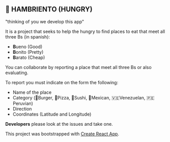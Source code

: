 ## 🍔 HAMBRIENTO (HUNGRY)

"thinking of you we develop this app"

It is a project that seeks to help the hungry to find places to eat that meet all three Bs (in spanish):

* **B**ueno (Good)
* **B**onito (Pretty)
* **B**arato (Cheap)

You can collaborate by reporting a place that meet all three Bs or also evaluating.

To report you must indicate on the form the following:

* Name of the place
* Category (🍔Burger, 🍕Pizza, 🍣Sushi, 🌮Mexican, 🇻🇪Venezuelan,  🇵🇪Peruvian)
* Direction
* Coordinates (Latitude and Longitude)

 **Developers** please look at the issues and take one.

This project was bootstrapped with [Create React App](https://github.com/facebook/create-react-app).

